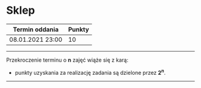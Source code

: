 # Sklep

| Termin oddania | Punkty     |
|----------------|:-----------|
|    08.01.2021  23:00 |  10         |

--- 
Przekroczenie terminu o **n** zajęć wiąże się z karą:
- punkty uzyskania za realizację zadania są dzielone przez **2<sup>n</sup>**.

--- 

